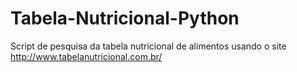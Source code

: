 # Tabela-Nutricional-Python
Script de pesquisa da tabela nutricional de alimentos usando o site http://www.tabelanutricional.com.br/

